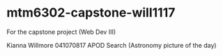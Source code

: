 # mtm6302-capstone-will1117
For the capstone project (Web Dev III)

Kianna Willmore
041070817
APOD Search (Astronomy picture of the day)